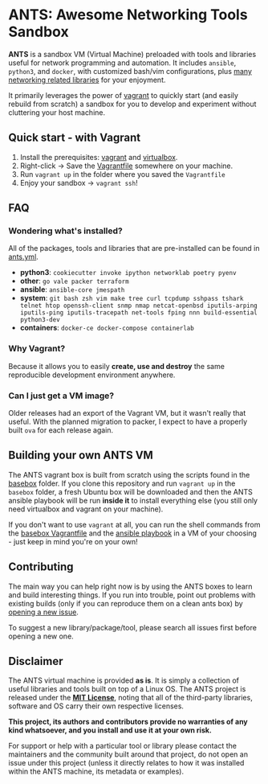 # ANTS: Awesome Networking Tools Sandbox

**ANTS** is a sandbox VM (Virtual Machine) preloaded with tools and libraries useful for network programming and automation. It includes `ansible`, `python3`, and `docker`, with customized bash/vim configurations, plus [many networking related libraries](#wondering-whats-installed) for your enjoyment.

It primarily leverages the power of [vagrant](https://www.vagrantup.com/) to quickly start (and easily rebuild from scratch) a sandbox for you to develop and experiment without cluttering your host machine.

## Quick start - with Vagrant

1. Install the prerequisites: [vagrant](https://www.vagrantup.com/downloads.html) and [virtualbox](https://www.virtualbox.org/wiki/Downloads).
2. Right-click -> Save the [Vagrantfile](https://raw.githubusercontent.com/cmsirbu/ants/master/Vagrantfile) somewhere on your machine.
3. Run `vagrant up` in the folder where you saved the `Vagrantfile`
4. Enjoy your sandbox -> `vagrant ssh`!


## FAQ

### Wondering what's installed?

All of the packages, tools and libraries that are pre-installed can be found in [ants.yml](basebox/ants.yml).

- **python3**: `cookiecutter invoke ipython networklab poetry pyenv`
- **other**: `go vale packer terraform`
- **ansible**: `ansible-core jmespath`
- **system**: `git bash zsh vim make tree curl tcpdump sshpass tshark telnet htop openssh-client snmp nmap netcat-openbsd iputils-arping iputils-ping iputils-tracepath net-tools fping nnn build-essential python3-dev`
- **containers**: `docker-ce docker-compose containerlab`

### Why Vagrant?

Because it allows you to easily **create, use and destroy** the same reproducible development environment anywhere.

### Can I just get a VM image?

Older releases had an export of the Vagrant VM, but it wasn't really that useful. With the planned migration to packer, I expect to have a properly built `ova` for each release again.

## Building your own ANTS VM

The ANTS vagrant box is built from scratch using the scripts found in the [basebox](basebox) folder. If you clone this repository and run `vagrant up` in the `basebox` folder, a fresh Ubuntu box will be downloaded and then the ANTS ansible playbook will be run **inside it** to install everything else (you still only need virtualbox and vagrant on your machine).

If you don't want to use `vagrant` at all, you can run the shell commands from the [basebox Vagrantfile](basebox/Vagrantfile) and the [ansible playbook](basebox/provision-ants.yml) in a VM of your choosing - just keep in mind you're on your own!

## Contributing

The main way you can help right now is by using the ANTS boxes to learn and build interesting things. If you run into trouble, point out problems with existing builds (only if you can reproduce them on a clean ants box) by [opening a new issue](https://github.com/cmsirbu/ants/issues).

To suggest a new library/package/tool, please search all issues first before opening a new one.

## Disclaimer

The ANTS virtual machine is provided **as is**. It is simply a collection of useful libraries and tools built on top of a Linux OS. The ANTS project is released under the **[MIT License](LICENSE)**, noting that all of the third-party libraries, software and OS carry their own respective licenses.

**This project, its authors and contributors provide no warranties of any kind whatsoever, and you install and use it at your own risk.**

For support or help with a particular tool or library please contact the maintainers and the community built around that project, do not open an issue under this project (unless it directly relates to how it was installed within the ANTS machine, its metadata or examples).

